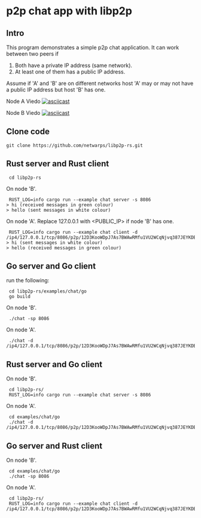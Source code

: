 # p2p chat app with libp2p


## Intro
This program demonstrates a simple p2p chat application. It can work between two peers if
1. Both have a private IP address (same network).
2. At least one of them has a public IP address.

Assume if 'A' and 'B' are on different networks host 'A' may or may not have a public IP address but host 'B' has one.

Node A Viedo
[![asciicast](https://asciinema.org/a/0j1M9VBmuHJ94KdleU2r3Tb1g.svg)](https://asciinema.org/a/0j1M9VBmuHJ94KdleU2r3Tb1g)

Node B Viedo
[![asciicast](https://asciinema.org/a/cY5VFxZGgmOq6Z021UGAomUrp.svg)](https://asciinema.org/a/cY5VFxZGgmOq6Z021UGAomUrp)

## Clone code
```
git clone https://github.com/netwarps/libp2p-rs.git
```
## Rust server and Rust client

```
 cd libp2p-rs
```

On node 'B'.
```
 RUST_LOG=info cargo run --example chat server -s 8086
> hi (received messages in green colour)
> hello (sent messages in white colour)
```

On node 'A'. Replace 127.0.0.1 with <PUBLIC_IP> if node 'B' has one.
```
 RUST_LOG=info cargo run --example chat client -d /ip4/127.0.0.1/tcp/8086/p2p/12D3KooWDpJ7As7BWAwRMfu1VU2WCqNjvq387JEYKDBj4kx6nXTN 
> hi (sent messages in white colour)
> hello (received messages in green colour)
```


## Go server and Go client


run the following:

```
 cd libp2p-rs/examples/chat/go
 go build
```

On node 'B'.

```
 ./chat -sp 8086
```

On node 'A'.  

```
 ./chat -d /ip4/127.0.0.1/tcp/8086/p2p/12D3KooWDpJ7As7BWAwRMfu1VU2WCqNjvq387JEYKDBj4kx6nXTN
```


## Rust server and Go client

On node 'B'.
```
 cd libp2p-rs/
 RUST_LOG=info cargo run --example chat server -s 8086
```

On node 'A'.
```
 cd examples/chat/go
 ./chat -d /ip4/127.0.0.1/tcp/8086/p2p/12D3KooWDpJ7As7BWAwRMfu1VU2WCqNjvq387JEYKDBj4kx6nXTN
```

##  Go server and Rust client

On node 'B'.
```
 cd examples/chat/go
 ./chat -sp 8086
```

On node 'A'.
```
 cd libp2p-rs/
 RUST_LOG=info cargo run --example chat client -d /ip4/127.0.0.1/tcp/8086/p2p/12D3KooWDpJ7As7BWAwRMfu1VU2WCqNjvq387JEYKDBj4kx6nXTN 
```
